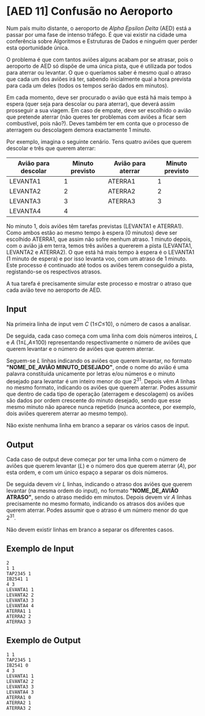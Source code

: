 # [AED 11] Confusão no Aeroporto

Num país muito distante, o aeroporto de *Alpha Epsilon Delta* (AED) está a passar por uma fase de intenso tráfego. É que vai existir na cidade uma conferência sobre Algoritmos e Estruturas de Dados e ninguém quer perder esta oportunidade única.

O problema é que com tantos aviões alguns acabam por se atrasar, pois o aeroporto de AED só dispõe de uma única pista, que é utilizada por todos para aterrar ou levantar. O que o queríamos saber é mesmo qual o atraso que cada um dos aviões irá ter, sabendo inicialmente qual a hora prevista para cada um deles (todos os tempos serão dados em minutos).

Em cada momento, deve ser procurado o avião que está há mais tempo à espera (quer seja para descolar ou para aterrar), que deverá assim prosseguir a sua viagem. Em caso de empate, deve ser escolhido o avião que pretende aterrar (não queres ter problemas com aviões a ficar sem combustível, pois não?). Deves também ter em conta que o processo de aterragem ou descolagem demora exactamente 1 minuto.

Por exemplo, imagina o seguinte cenário. Tens quatro aviões que querem descolar e três que querem aterrar:

| Avião para descolar | Minuto previsto | Avião para aterrar | Minuto previsto |
| ------------------- | --------------- | ------------------ | --------------- |
| LEVANTA1            | 1               | ATERRA1            | 1               |
| LEVANTA2            | 2               | ATERRA2            | 2               |
| LEVANTA3            | 3               | ATERRA3            | 3               |
| LEVANTA4            | 4               |                    |                 |

No minuto 1, dois aviões têm tarefas previstas (LEVANTA1 e ATERRA1). Como ambos estão ao mesmo tempo à espera (0 minutos) deve ser escolhido ATERRA1, que assim não sofre nenhum atraso. 1 minuto depois, com o avião já em terra, temos três aviões a quererem a pista (LEVANTA1, LEVANTA2 e ATERRA2). O que está há mais tempo à espera é o LEVANTA1 (1 minuto de espera) e por isso levanta voo, com um atraso de 1 minuto. Este processo é continuado até todos os aviões terem conseguido a pista, registando-se os respectivos atrasos.

A tua tarefa é precisamente simular este processo e mostrar o atraso que cada avião teve no aeroporto de AED.

## Input

Na primeira linha de input vem $C$ (1≤$C$≤10), o número de casos a analisar.

De seguida, cada caso começa com uma linha com dois números inteiros, $L$ e $A$ (1≤$L$,$A$≤100) representando respectivamente o número de aviões que querem levantar e o número de aviões que querem aterrar.

Seguem-se $L$ linhas indicando os aviões que querem levantar, no formato **"NOME_DE_AVIÃO MINUTO_DESEJADO"**, onde o nome do avião é uma palavra constítuida unicamente por letras e/ou números e o minuto desejado para levantar é um inteiro menor do que 2<sup>31</sup>. Depois vêm $A$ linhas no mesmo formato, indicando os aviões que querem aterrar. Podes assumir que dentro de cada tipo de operação (aterragem e descolagem) os aviões são dados por ordem crescente do minuto desejado, sendo que esse mesmo minuto não aparece nunca repetido (nunca acontece, por exemplo, dois aviões quererem aterrar ao mesmo tempo).

Não existe nenhuma linha em branco a separar os vários casos de input.

## Output

Cada caso de output deve começar por ter uma linha com o número de aviões que querem levantar ($L$) e o número dos que querem aterrar ($A$), por esta ordem, e com um único espaço a separar os dois números.

De seguida devem vir $L$ linhas, indicando o atraso dos aviões que querem levantar (na mesma ordem do input), no formato **"NOME_DE_AVIÃO ATRASO"**, sendo o atraso medido em minutos. Depois devem vir $A$ linhas precisamente no mesmo formato, indicando os atrasos dos aviões que querem aterrar. Podes assumir que o atraso é um número menor do que 2<sup>31</sup>.

Não devem existir linhas em branco a separar os diferentes casos.

## Exemplo de Input

```
2
1 1
TAP2345 1
IB2541 1
4 3
LEVANTA1 1
LEVANTA2 2
LEVANTA3 3
LEVANTA4 4
ATERRA1 1
ATERRA2 2
ATERRA3 3
```

## Exemplo de Output

```
1 1
TAP2345 1
IB2541 0
4 3
LEVANTA1 1
LEVANTA2 2
LEVANTA3 3
LEVANTA4 3
ATERRA1 0
ATERRA2 1
ATERRA3 2
```
